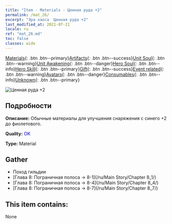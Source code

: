 ```yaml
---
title: "Item - Materials - Ценная руда +2"
permalink: /mat_26/
excerpt: "Эра хаоса  Ценная руда +2"
last_modified_at: 2021-07-21
locale: ru
ref: "mat_26.md"
toc: false
classes: wide
---
```

 [Materials](/ItemsRU/){: .btn .btn--primary}[Artifacts](/ItemsRU/Artifacts/){: .btn .btn--success}[Unit Soul](/ItemsRU/UnitSoul/){: .btn .btn--warning}[Unit Awakening](/ItemsRU/UnitAwakening/){: .btn .btn--danger}[Hero Soul](/ItemsRU/HeroSoul/){: .btn .btn--info}[Hero Skill](/ItemsRU/HeroSkill/){: .btn .btn--primary}[Gift](/ItemsRU/Gift/){: .btn .btn--success}[Event related](/ItemsRU/Events/){: .btn .btn--warning}[Avatars](/ItemsRU/Avatars/){: .btn .btn--danger}[Consumables](/ItemsRU/Consumables/){: .btn .btn--info}[Unknown](/ItemsRU/Unknown/){: .btn .btn--primary}

 ![Ценная руда +2](/images/t/i_cailiao_kuangshi1.png)

## Подробности
 **Описание:** Обычные материалы для улучшения снаряжения c синего +2 до фиолетового.

 **Quality:** <span style="color: #0000CD">OK</span>

 **Type:** Material

## Gather

*    Поход гильдии 
*    [Глава 8: Пограничная полоса -> 8-1](/ru/Main Story/Chapter 8_1/) 
*    [Глава 8: Пограничная полоса -> 8-4](/ru/Main Story/Chapter 8_4/) 
*    [Глава 8: Пограничная полоса -> 8-7](/ru/Main Story/Chapter 8_7/) 

## This item contains:

  None


